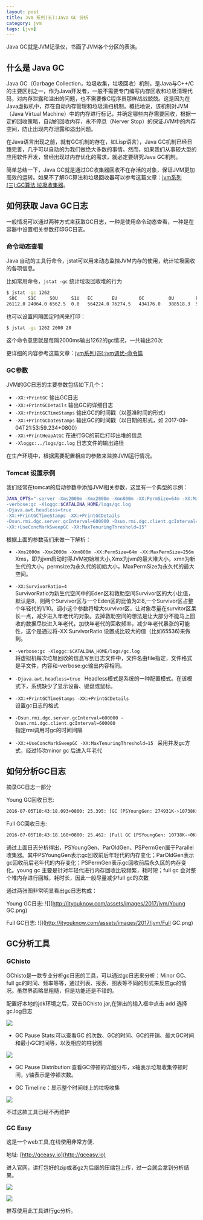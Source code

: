 ```yaml
---
layout: post
title: Jvm 系列(五):Java GC 分析
category: jvm
tags: [jvm]
---
```


Java GC就是JVM记录仪，书画了JVM各个分区的表演。

## 什么是 Java GC

Java GC（Garbage Collection，垃圾收集，垃圾回收）机制，是Java与C++/C的主要区别之一，作为Java开发者，一般不需要专门编写内存回收和垃圾清理代码，对内存泄露和溢出的问题，也不需要像C程序员那样战战兢兢。这是因为在Java虚拟机中，存在自动内存管理和垃圾清扫机制。概括地说，该机制对JVM（Java Virtual Machine）中的内存进行标记，并确定哪些内存需要回收，根据一定的回收策略，自动的回收内存，永不停息（Nerver Stop）的保证JVM中的内存空间，防止出现内存泄露和溢出问题。

在Java语言出现之前，就有GC机制的存在，如Lisp语言），Java GC机制已经日臻完善，几乎可以自动的为我们做绝大多数的事情。然而，如果我们从事较大型的应用软件开发，曾经出现过内存优化的需求，就必定要研究Java GC机制。

简单总结一下，Java GC就是通过GC收集器回收不在存活的对象，保证JVM更加高效的运转。如果不了解GC算法和垃圾回收器可以参考这篇文章：[jvm系列(三):GC算法 垃圾收集器](http://www.javaai.club/jvm/2017/08/29/GC-garbage-collection.html)。


## 如何获取 Java GC日志

一般情况可以通过两种方式来获取GC日志，一种是使用命令动态查看，一种是在容器中设置相关参数打印GC日志。

### 命令动态查看

Java 自动的工具行命令，jstat可以用来动态监控JVM内存的使用，统计垃圾回收的各项信息。

比如常用命令，```jstat -gc``` 统计垃圾回收堆的行为

```  sh
$ jstat -gc 1262
 S0C    S1C     S0U     S1U   EC       EU        OC         OU        PC       PU         YGC    YGCT    FGC    FGCT     GCT   
26112.0 24064.0 6562.5  0.0   564224.0 76274.5   434176.0   388518.3  524288.0 42724.7    320    6.417   1      0.398    6.815
```

也可以设置间隔固定时间来打印：

```  sh
$ jstat -gc 1262 2000 20
```

这个命令意思就是每隔2000ms输出1262的gc情况，一共输出20次

更详细的内容参考这篇文章：[jvm系列(四):jvm调优-命令篇](http://www.javaai.club/jvm/2017/09/03/jvm-command.html)


### GC参数

JVM的GC日志的主要参数包括如下几个：

- ```-XX:+PrintGC``` 输出GC日志    
- ```-XX:+PrintGCDetails``` 输出GC的详细日志     
- ```-XX:+PrintGCTimeStamps``` 输出GC的时间戳（以基准时间的形式）    
- ```-XX:+PrintGCDateStamps``` 输出GC的时间戳（以日期的形式，如 2017-09-04T21:53:59.234+0800）    
- ```-XX:+PrintHeapAtGC``` 在进行GC的前后打印出堆的信息     
- ```-Xloggc:../logs/gc.log``` 日志文件的输出路径     

在生产环境中，根据需要配置相应的参数来监控JVM运行情况。

### Tomcat 设置示例

我们经常在tomcat的启动参数中添加JVM相关参数，这里有一个典型的示例：

```  sh
JAVA_OPTS="-server -Xms2000m -Xmx2000m -Xmn800m -XX:PermSize=64m -XX:MaxPermSize=256m -XX:SurvivorRatio=4
-verbose:gc -Xloggc:$CATALINA_HOME/logs/gc.log 
-Djava.awt.headless=true 
-XX:+PrintGCTimeStamps -XX:+PrintGCDetails 
-Dsun.rmi.dgc.server.gcInterval=600000 -Dsun.rmi.dgc.client.gcInterval=600000
-XX:+UseConcMarkSweepGC -XX:MaxTenuringThreshold=15"
```

根据上面的参数我们来做一下解析：

- ```-Xms2000m -Xmx2000m -Xmn800m -XX:PermSize=64m -XX:MaxPermSize=256m```  
Xms，即为jvm启动时得JVM初始堆大小,Xmx为jvm的最大堆大小，xmn为新生代的大小，permsize为永久代的初始大小，MaxPermSize为永久代的最大空间。

- ```-XX:SurvivorRatio=4```  
SurvivorRatio为新生代空间中的Eden区和救助空间Survivor区的大小比值，默认是8，则两个Survivor区与一个Eden区的比值为2:8,一个Survivor区占整个年轻代的1/10。调小这个参数将增大survivor区，让对象尽量在survitor区呆长一点，减少进入年老代的对象。去掉救助空间的想法是让大部分不能马上回收的数据尽快进入年老代，加快年老代的回收频率，减少年老代暴涨的可能性，这个是通过将-XX:SurvivorRatio 设置成比较大的值（比如65536)来做到。

- ```-verbose:gc -Xloggc:$CATALINA_HOME/logs/gc.log```  
将虚拟机每次垃圾回收的信息写到日志文件中，文件名由file指定，文件格式是平文件，内容和-verbose:gc输出内容相同。

- ```-Djava.awt.headless=true ``` 
Headless模式是系统的一种配置模式。在该模式下，系统缺少了显示设备、键盘或鼠标。

- ```-XX:+PrintGCTimeStamps -XX:+PrintGCDetails```  
设置gc日志的格式

- ```-Dsun.rmi.dgc.server.gcInterval=600000 -Dsun.rmi.dgc.client.gcInterval=600000 ```  
指定rmi调用时gc的时间间隔

- ```-XX:+UseConcMarkSweepGC -XX:MaxTenuringThreshold=15 ``` 
采用并发gc方式，经过15次minor gc 后进入年老代


## 如何分析GC日志

摘录GC日志一部分

Young GC回收日志:

```  sh
2016-07-05T10:43:18.093+0800: 25.395: [GC [PSYoungGen: 274931K->10738K(274944K)] 371093K->147186K(450048K), 0.0668480 secs] [Times: user=0.17 sys=0.08, real=0.07 secs]
```

Full GC回收日志:

```  sh
2016-07-05T10:43:18.160+0800: 25.462: [Full GC [PSYoungGen: 10738K->0K(274944K)] [ParOldGen: 136447K->140379K(302592K)] 147186K->140379K(577536K) [PSPermGen: 85411K->85376K(171008K)], 0.6763541 secs] [Times: user=1.75 sys=0.02, real=0.68 secs]
```

通过上面日志分析得出，PSYoungGen、ParOldGen、PSPermGen属于Parallel收集器。其中PSYoungGen表示gc回收前后年轻代的内存变化；ParOldGen表示gc回收前后老年代的内存变化；PSPermGen表示gc回收前后永久区的内存变化。young gc 主要是针对年轻代进行内存回收比较频繁，耗时短；full gc 会对整个堆内存进行回城，耗时长，因此一般尽量减少full gc的次数

通过两张图非常明显看出gc日志构成：

Young GC日志:
![](http://ityouknow.com/assets/images/2017/jvm/Young GC.png)

Full GC日志:
![](http://ityouknow.com/assets/images/2017/jvm/Full GC.png)


## GC分析工具

### GChisto

GChisto是一款专业分析gc日志的工具，可以通过gc日志来分析：Minor GC、full gc的时间、频率等等，通过列表、报表、图表等不同的形式来反应gc的情况。虽然界面略显粗糙，但是功能还是不错的。

配置好本地的jdk环境之后，双击GChisto.jar,在弹出的输入框中点击 add 选择gc.log日志

 
![](http://www.itmind.net/assets/images/2017/jvm/g1.jpg)

- GC Pause Stats:可以查看GC 的次数、GC的时间、GC的开销、最大GC时间和最小GC时间等，以及相应的柱状图

 
![](http://www.itmind.net/assets/images/2017/jvm/g2.jpg)

- GC Pause Distribution:查看GC停顿的详细分布，x轴表示垃圾收集停顿时间，y轴表示是停顿次数。

- GC Timeline：显示整个时间线上的垃圾收集

 
![](http://www.itmind.net/assets/images/2017/jvm/g3.jpg)

不过这款工具已经不再维护


###  GC Easy

这是一个web工具,在线使用非常方便.  

地址: [http://gceasy.io](http://gceasy.io)

进入官网，讲打包好的zip或者gz为后缀的压缩包上传，过一会就会拿到分析结果。


 
![](http://www.itmind.net/assets/images/2017/jvm/gceasy1.png)

 
![](http://www.itmind.net/assets/images/2017/jvm/gceasy2.png)


推荐使用此工具进行gc分析。









